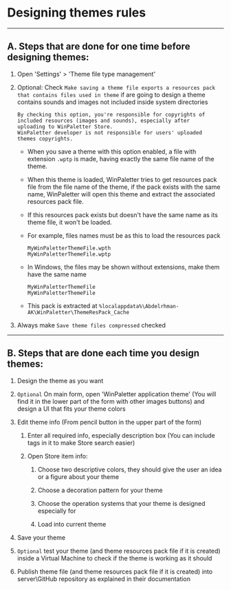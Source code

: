 # Designing themes rules

---

## A. Steps that are done for one time before designing themes:

1. Open 'Settings' > 'Theme file type management'

2. Optional: Check `Make saving a theme file exports a resources pack that contains files used in theme` if are going to design a theme contains sounds and images not included inside system directories
   
   ```
   By checking this option, you're responsible for copyrights of 
   included resources (images and sounds), especially after 
   uploading to WinPaletter Store. 
   WinPaletter developer is not responsible for users' uploaded 
   themes copyrights.
   ```
   
   - When you save a theme with this option enabled, a file with extension `.wptp` is made, having exactly the same file name of the theme.
   
   - When this theme is loaded, WinPaletter tries to get resources pack file from the file name of the theme, if the pack exists with the same name, WinPaletter will open this theme and extract the associated resources pack file.
   
   - If this resources pack exists but doesn't have the same name as its theme file, it won't be loaded.
   
   - For example, files names must be as this to load the resources pack
     
     ```
     MyWinPaletterThemeFile.wpth
     MyWinPaletterThemeFile.wptp
     ```
   
   - In Windows, the files may be shown without extensions, make them have the same name
     
     ```
     MyWinPaletterThemeFile
     MyWinPaletterThemeFile
     ```
   
   - This pack is extracted at `%localappdata%\Abdelrhman-AK\WinPaletter\ThemeResPack_Cache`

3. Always make `Save theme files compressed` checked
   
---

## B. Steps that are done each time you design themes:

1. Design the theme as you want

2. `Optional` On main form, open 'WinPaletter application theme' (You will find it in the lower part of the form with other images buttons) and design a UI that fits your theme colors

3. Edit theme info (From pencil button in the upper part of the form)
   
   1. Enter all required info, especially description box (You can include tags in it to make Store search easier)
   
   2. Open Store item info:
      
      1. Choose two descriptive colors, they should give the user an idea or a figure about your theme
      
      2. Choose a decoration pattern for your theme
      
      3. Choose the operation systems that your theme is designed especially for
      
      4. Load into current theme

4. Save your theme

5. `Optional` test your theme (and theme resources pack file if it is created) inside a Virtual Machine to check if the theme is working as it should

6. Publish theme file (and theme resources pack file if it is created) into server\GitHub repository as explained in their documentation